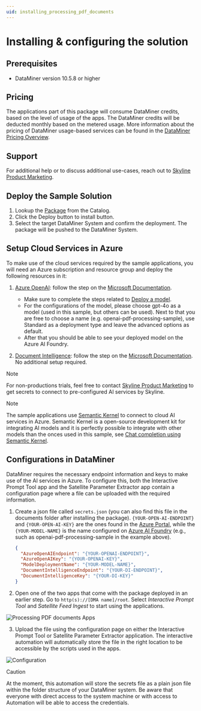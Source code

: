 ```yaml
---
uid: installing_processing_pdf_documents
---
```


# Installing & configuring the solution

## Prerequisites

- DataMiner version 10.5.8 or higher

## Pricing

The applications part of this package will consume DataMiner credits, based on the level of usage of the apps. The DataMiner credits will be deducted monthly based on the metered usage. More information about the pricing of DataMiner usage-based services can be found in the [DataMiner Pricing Overview](https://docs.dataminer.services/dataminer-overview/Pricing/Pricing_Usage_based_service.html).

## Support

For additional help or to discuss additional use-cases, reach out to [Skyline Product Marketing](mailto:team.product.marketing@skyline.be).

## Deploy the Sample Solution

1. Lookup the [Package](https://catalog.dataminer.services/details/cb4988f9-f3e5-45b7-aade-144f21e9755a) from the Catalog.
2. Click the Deploy button to install button.
3. Select the target DataMiner System and confirm the deployment. The package will be pushed to the DataMiner System.

## Setup Cloud Services in Azure

To make use of the cloud services required by the sample applications, you will need an Azure subscription and resource group and deploy the following resources in it:

1. [Azure OpenAI](https://azuremarketplace.microsoft.com/en-us/marketplace/apps/Microsoft.CognitiveServicesOpenAI?tab=Overview): follow the step on the [Microsoft Documentation](https://learn.microsoft.com/en-us/azure/ai-services/openai/how-to/create-resource?pivots=web-portal).

    - Make sure to complete the steps related to [Deploy a model](https://learn.microsoft.com/en-us/azure/ai-services/openai/how-to/create-resource?pivots=web-portal#deploy-a-model).
    - For the configurations of the model, please choose gpt-4o as a model (used in this sample, but others can be used). Next to that you are free to choose a name (e.g. openai-pdf-processing-sample), use Standard as a deployment type and leave the advanced options as default.
    - After that you should be able to see your deployed model on the Azure AI Foundry.

2. [Document Intelligence](https://azuremarketplace.microsoft.com/en-us/marketplace/apps/Microsoft.CognitiveServicesFormRecognizer?tab=Overview): follow the step on the [Microsoft Documentation](https://learn.microsoft.com/en-us/azure/ai-services/document-intelligence/how-to-guides/create-document-intelligence-resource?view=doc-intel-4.0.0). No additional setup required.

> [!NOTE]
> For non-productions trials, feel free to contact [Skyline Product Marketing](mailto:team.product.marketing@skyline.be) to get secrets to connect to pre-configured AI services by Skyline.

> [!NOTE]
> The sample applications use [Semantic Kernel](https://learn.microsoft.com/en-us/semantic-kernel/overview/) to connect to cloud AI services in Azure. Semantic Kernel is a open-source development kit for integrating AI models and it is perfectly possible to integrate with other models than the onces used in this sample, see [Chat completion using Semantic Kernel](https://learn.microsoft.com/en-us/semantic-kernel/concepts/ai-services/chat-completion/?tabs=csharp-AzureOpenAI%2Cpython-AzureOpenAI%2Cjava-AzureOpenAI&pivots=programming-language-csharp).

## Configurations in DataMiner

DataMiner requires the necessary endpoint information and keys to make use of the AI services in Azure. To configure this, both the Interactive Prompt Tool app and the Satellite Parameter Extractor app contain a configuration page where a file can be uploaded with the required information.

1. Create a json file called `secrets.json` (you can also find this file in the documents folder after installing the package). `{YOUR-OPEN-AI-ENDPOINT}` and `{YOUR-OPEN-AI-KEY}` are the ones found in the [Azure Portal](https://portal.azure.com/), while the `{YOUR-MODEL-NAME}` is the name configured on [Azure AI Foundry](https://ai.azure.com/) (e.g., such as openai-pdf-processing-sample in the example above).

    ```json
    {
      "AzureOpenAIEndpoint": "{YOUR-OPENAI-ENDPOINT}",
      "AzureOpenAIKey": "{YOUR-OPENAI-KEY}",
      "ModelDeploymentName": "{YOUR-MODEL-NAME}",
      "DocumentIntelligenceEndpoint": "{YOUR-DI-ENDPOINT}",
      "DocumentIntelligenceKey": "{YOUR-DI-KEY}"
    }
    ```

2. Open one of the two apps that come with the package deployed in an earlier step. Go to `http(s)://[DMA name]/root`. Select *Interactive Prompt Tool* and *Satellite Feed Ingest*  to start using the applications.

![Processing PDF documents Apps](~/dataminer/images/pdf_processing_AI_Apps.png)

3. Upload the file using the configuration page on either the Interactive Prompt Tool or Satellite Parameter Extractor application. The interactive automation will automatically store the file in the right location to be accessible by the scripts used in the apps.

![Configuration](~/solutions/images/processing_pdf_documents_using_AI/pdf_processing_AI_configuration.png)

> [!CAUTION]
> At the moment, this automation will store the secrets file as a plain json file within the folder structure of your DataMiner system. Be aware that everyone with direct access to the system machine or with access to Automation will be able to access the credentials.